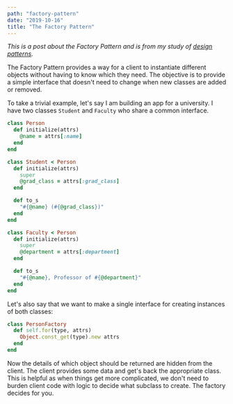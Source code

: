 ```yaml
---
path: "factory-pattern"
date: "2019-10-16"
title: "The Factory Pattern"
---
```


_This is a post about the Factory Pattern and is from my study of [design patterns](https://github.com/jstoebel/design_patterns)._ 

The Factory Pattern provides a way for a client to instantiate different objects without having to know which they need. The objective is to provide a simple interface that doesn't need to change when new classes are added or removed.

To take a trivial example, let's say I am building an app for a university. I have two classes `Student` and `Faculty` who share a common interface.
```ruby
class Person
  def initialize(attrs)
    @name = attrs[:name]
  end
end

class Student < Person
  def initialize(attrs)
    super
    @grad_class = attrs[:grad_class]
  end

  def to_s
    "#{@name} (#{@grad_class})"
  end
end

class Faculty < Person
  def initialize(attrs)
    super
    @department = attrs[:department]
  end

  def to_s
    "#{@name}, Professor of #{@department}"
  end
end
```

Let's also say that we want to make a single interface for creating instances of both classes:

```ruby
class PersonFactory
  def self.for(type, attrs)
    Object.const_get(type).new attrs
  end
end
```

Now the details of which object should be returned are hidden from the client. The client provides some data and get's back the appropriate class. This is helpful as when things get more complicated, we don't need to burden client code with logic to decide what subclass to create. The factory decides for you.

